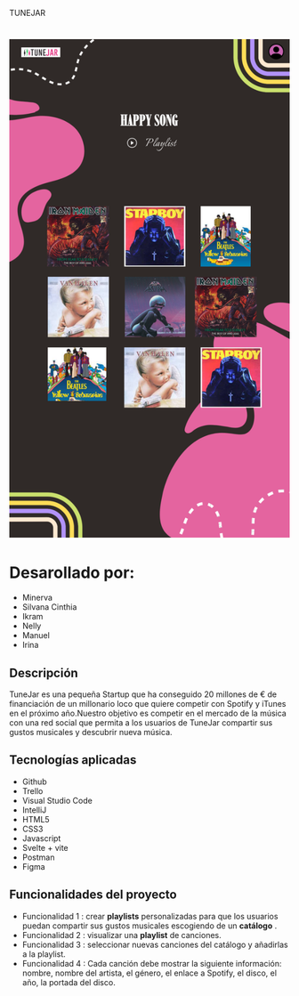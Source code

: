 TUNEJAR
<h1 aling="center">
<img src="src\assets\TuneJar figma.png" alt="Tunejar">
</h1>

# Desarollado por:
* Minerva
* Silvana Cinthia
* Ikram
* Nelly
* Manuel 
* Irina



## Descripción
TuneJar es una pequeña Startup que ha conseguido 20 millones de € de financiación de un millonario loco que quiere competir con Spotify y iTunes en el próximo año.Nuestro objetivo es competir en el mercado de la música con una red social que permita a los usuarios de TuneJar compartir sus gustos musicales y descubrir nueva música.


## Tecnologías aplicadas

* Github
* Trello
* Visual Studio Code
* IntelliJ
* HTML5
* CSS3
* Javascript
* Svelte + vite
* Postman
* Figma

## Funcionalidades del proyecto

  * Funcionalidad 1 : crear **playlists** personalizadas para que los usuarios puedan compartir sus gustos musicales escogiendo de un **catálogo** .
  * Funcionalidad 2 : visualizar una **playlist** de canciones.
  * Funcionalidad 3 : seleccionar nuevas canciones del catálogo y añadirlas a la playlist. 
  * Funcionalidad 4 : Cada canción debe mostrar la siguiente información: nombre, nombre del artista, el género, el enlace a Spotify, el disco, el año, la portada del disco.


